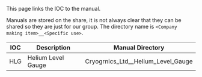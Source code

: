 This page links the IOC to the manual.

Manuals are stored on the share, it is not always clear that they can be shared so they are just for our group. The directory name is `<Company making item>__<Specific use>`.


IOC | Description | Manual Directory
--- | -----       | -----
HLG | Helium Level Gauge | Cryogrnics_Ltd__Helium_Level_Gauge
